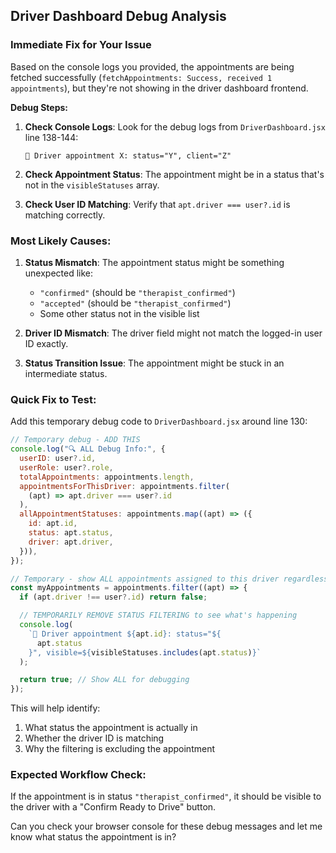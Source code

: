 ## Driver Dashboard Debug Analysis

### **Immediate Fix for Your Issue**

Based on the console logs you provided, the appointments are being fetched successfully (`fetchAppointments: Success, received 1 appointments`), but they're not showing in the driver dashboard frontend.

**Debug Steps:**

1. **Check Console Logs**: Look for the debug logs from `DriverDashboard.jsx` line 138-144:

   ```
   🚗 Driver appointment X: status="Y", client="Z"
   ```

2. **Check Appointment Status**: The appointment might be in a status that's not in the `visibleStatuses` array.

3. **Check User ID Matching**: Verify that `apt.driver === user?.id` is matching correctly.

### **Most Likely Causes:**

1. **Status Mismatch**: The appointment status might be something unexpected like:

   - `"confirmed"` (should be `"therapist_confirmed"`)
   - `"accepted"` (should be `"therapist_confirmed"`)
   - Some other status not in the visible list

2. **Driver ID Mismatch**: The driver field might not match the logged-in user ID exactly.

3. **Status Transition Issue**: The appointment might be stuck in an intermediate status.

### **Quick Fix to Test:**

Add this temporary debug code to `DriverDashboard.jsx` around line 130:

```javascript
// Temporary debug - ADD THIS
console.log("🔍 ALL Debug Info:", {
  userID: user?.id,
  userRole: user?.role,
  totalAppointments: appointments.length,
  appointmentsForThisDriver: appointments.filter(
    (apt) => apt.driver === user?.id
  ),
  allAppointmentStatuses: appointments.map((apt) => ({
    id: apt.id,
    status: apt.status,
    driver: apt.driver,
  })),
});

// Temporary - show ALL appointments assigned to this driver regardless of status
const myAppointments = appointments.filter((apt) => {
  if (apt.driver !== user?.id) return false;

  // TEMPORARILY REMOVE STATUS FILTERING to see what's happening
  console.log(
    `🚗 Driver appointment ${apt.id}: status="${
      apt.status
    }", visible=${visibleStatuses.includes(apt.status)}`
  );

  return true; // Show ALL for debugging
});
```

This will help identify:

1. What status the appointment is actually in
2. Whether the driver ID is matching
3. Why the filtering is excluding the appointment

### **Expected Workflow Check:**

If the appointment is in status `"therapist_confirmed"`, it should be visible to the driver with a "Confirm Ready to Drive" button.

Can you check your browser console for these debug messages and let me know what status the appointment is in?
